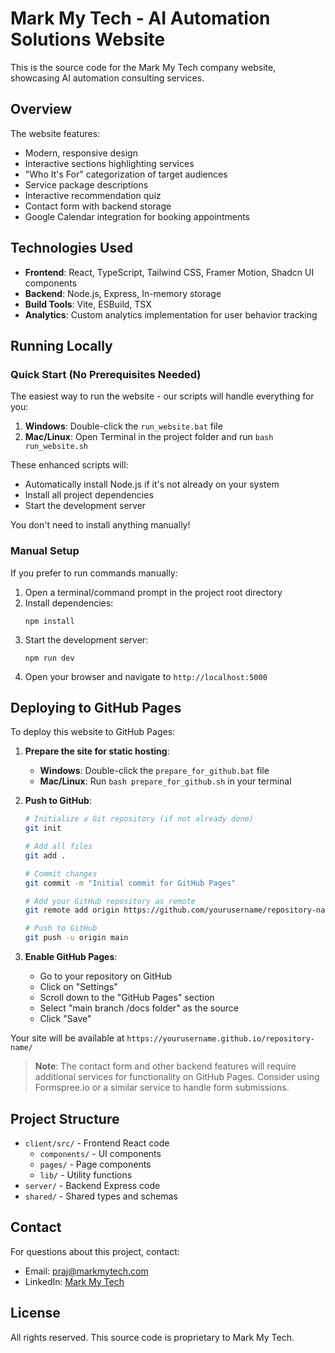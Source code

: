 # Mark My Tech - AI Automation Solutions Website

This is the source code for the Mark My Tech company website, showcasing AI automation consulting services.

## Overview

The website features:
- Modern, responsive design
- Interactive sections highlighting services
- "Who It's For" categorization of target audiences
- Service package descriptions
- Interactive recommendation quiz
- Contact form with backend storage
- Google Calendar integration for booking appointments

## Technologies Used

- **Frontend**: React, TypeScript, Tailwind CSS, Framer Motion, Shadcn UI components
- **Backend**: Node.js, Express, In-memory storage
- **Build Tools**: Vite, ESBuild, TSX
- **Analytics**: Custom analytics implementation for user behavior tracking

## Running Locally

### Quick Start (No Prerequisites Needed)

The easiest way to run the website - our scripts will handle everything for you:

1. **Windows**: Double-click the `run_website.bat` file
2. **Mac/Linux**: Open Terminal in the project folder and run `bash run_website.sh`

These enhanced scripts will:
- Automatically install Node.js if it's not already on your system
- Install all project dependencies
- Start the development server

You don't need to install anything manually!

### Manual Setup

If you prefer to run commands manually:

1. Open a terminal/command prompt in the project root directory
2. Install dependencies:
   ```
   npm install
   ```
3. Start the development server:
   ```
   npm run dev
   ```
4. Open your browser and navigate to `http://localhost:5000`

## Deploying to GitHub Pages

To deploy this website to GitHub Pages:

1. **Prepare the site for static hosting**:
   - **Windows**: Double-click the `prepare_for_github.bat` file
   - **Mac/Linux**: Run `bash prepare_for_github.sh` in your terminal

2. **Push to GitHub**:
   ```bash
   # Initialize a Git repository (if not already done)
   git init
   
   # Add all files
   git add .
   
   # Commit changes
   git commit -m "Initial commit for GitHub Pages"
   
   # Add your GitHub repository as remote
   git remote add origin https://github.com/yourusername/repository-name.git
   
   # Push to GitHub
   git push -u origin main
   ```

3. **Enable GitHub Pages**:
   - Go to your repository on GitHub
   - Click on "Settings"
   - Scroll down to the "GitHub Pages" section
   - Select "main branch /docs folder" as the source
   - Click "Save"

Your site will be available at `https://yourusername.github.io/repository-name/`

> **Note**: The contact form and other backend features will require additional services for functionality on GitHub Pages. Consider using Formspree.io or a similar service to handle form submissions.

## Project Structure

- `client/src/` - Frontend React code
  - `components/` - UI components
  - `pages/` - Page components
  - `lib/` - Utility functions
- `server/` - Backend Express code
- `shared/` - Shared types and schemas

## Contact

For questions about this project, contact:
- Email: praj@markmytech.com
- LinkedIn: [Mark My Tech](https://www.linkedin.com/company/markmytech/)

## License

All rights reserved. This source code is proprietary to Mark My Tech.